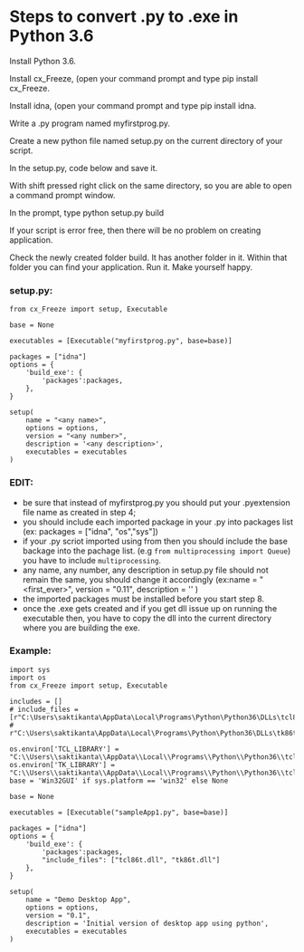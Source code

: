 # Steps to convert .py to .exe in Python 3.6

Install Python 3.6.

Install cx_Freeze, (open your command prompt and type pip install cx_Freeze.

Install idna, (open your command prompt and type pip install idna.

Write a .py program named myfirstprog.py.

Create a new python file named setup.py on the current directory of your script.

In the setup.py, code below and save it.

With shift pressed right click on the same directory, so you are able to open a command prompt window.

In the prompt, type python setup.py build

If your script is error free, then there will be no problem on creating application.

Check the newly created folder build. It has another folder in it. Within that folder you can find your application. Run it. Make yourself happy.

### setup.py:
```
from cx_Freeze import setup, Executable

base = None    

executables = [Executable("myfirstprog.py", base=base)]

packages = ["idna"]
options = {
    'build_exe': {    
        'packages':packages,
    },    
}

setup(
    name = "<any name>",
    options = options,
    version = "<any number>",
    description = '<any description>',
    executables = executables
)
```
### EDIT:

* be sure that instead of myfirstprog.py you should put your .pyextension file name as created in step 4;
* you should include each imported package in your .py into packages list (ex: packages = ["idna", "os","sys"])
* if your .py scriot imported using from then you should include the base backage into the pachage list. (e.g ```from multiprocessing import Queue```) you have to include ```multiprocessing```.
* any name, any number, any description in setup.py file should not remain the same, you should change it accordingly (ex:name = "<first_ever>", version = "0.11", description = '' )
* the imported packages must be installed before you start step 8.
* once the .exe gets created and if you get dll issue up on running the executable then, you have to copy the dll into the current directory where you are building the exe.

### Example:
```
import sys
import os
from cx_Freeze import setup, Executable

includes = []
# include_files = [r"C:\Users\saktikanta\AppData\Local\Programs\Python\Python36\DLLs\tcl86t.dll",
#                  r"C:\Users\saktikanta\AppData\Local\Programs\Python\Python36\DLLs\tk86t.dll"]

os.environ['TCL_LIBRARY'] = "C:\\Users\\saktikanta\\AppData\\Local\\Programs\\Python\\Python36\\tcl\\tcl8.6"
os.environ['TK_LIBRARY'] = "C:\\Users\\saktikanta\\AppData\\Local\\Programs\\Python\\Python36\\tcl\\tk8.6"
base = 'Win32GUI' if sys.platform == 'win32' else None

base = None

executables = [Executable("sampleApp1.py", base=base)]

packages = ["idna"]
options = {
    'build_exe': {
        'packages':packages,
        "include_files": ["tcl86t.dll", "tk86t.dll"]
    },
}

setup(
    name = "Demo Desktop App",
    options = options,
    version = "0.1",
    description = 'Initial version of desktop app using python',
    executables = executables
)
```
